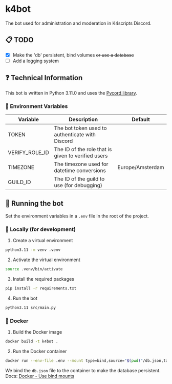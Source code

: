 # k4bot
The bot used for administration and moderation in K4scripts Discord.

## 📋 TODO
- [x] Make the 'db' persistent, bind volumes ~~or use a database~~
- [ ] Add a logging system

## ❓ Technical Information
This bot is written in Python 3.11.0 and uses the [Pycord library](https://pycord.dev/).

### 🍃 Environment Variables

| Variable | Description | Default |
| --- | --- | --- |
| TOKEN | The bot token used to authenticate with Discord | |
| VERIFY_ROLE_ID | The ID of the role that is given to verified users | |
| TIMEZONE | The timezone used for datetime conversions | Europe/Amsterdam |
| GUILD_ID | The ID of the guild to use (for debugging) | |

## 🤖 Running the bot
Set the environment variables in a `.env` file in the root of the project.

### 🧰 Locally (for development)
1. Create a virtual environment
```bash
python3.11 -m venv .venv
```

2. Activate the virtual environment
```bash
source .venv/bin/activate
```

3. Install the required packages
```bash
pip install -r requirements.txt
```

4. Run the bot
```bash
python3.11 src/main.py
```

### 🐋 Docker
1. Build the Docker image
```bash
docker build -t k4bot .
```

2. Run the Docker container
```bash
docker run --env-file .env --mount type=bind,source="$(pwd)"/db.json,target=/app/db.json k4bot
```
We bind the `db.json` file to the container to make the database persistent.<br>Docs: [Docker - Use bind mounts](https://docs.docker.com/storage/bind-mounts/)